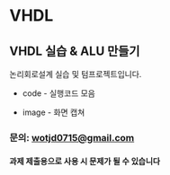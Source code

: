 VHDL
====
VHDL 실습 & ALU 만들기
---------------------------
논리회로설계 실습 및 텀프로젝트입니다.
* code - 실행코드 모음
+ image - 화면 캡쳐

### **문의: wotjd0715@gmail.com**
#### **과제 제출용으로 사용 시 문제가 될 수 있습니다**
